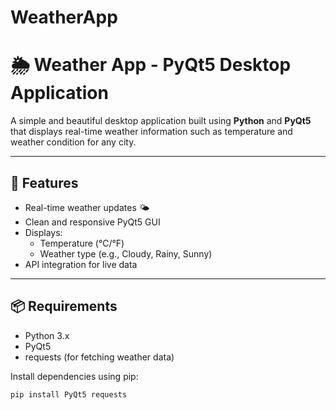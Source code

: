 # WeatherApp

# 🌦️ Weather App - PyQt5 Desktop Application

A simple and beautiful desktop application built using **Python** and **PyQt5** that displays real-time weather information such as temperature and weather condition for any city.

---

## 🚀 Features
- Real-time weather updates 🌤️
- Clean and responsive PyQt5 GUI
- Displays:
  - Temperature (°C/°F)
  - Weather type (e.g., Cloudy, Rainy, Sunny)
- API integration for live data

---

## 📦 Requirements
- Python 3.x
- PyQt5
- requests (for fetching weather data)

Install dependencies using pip:

```bash
pip install PyQt5 requests
